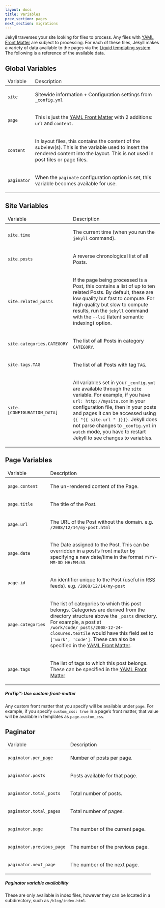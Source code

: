 ```yaml
---
layout: docs
title: Variables
prev_section: pages
next_section: migrations
---
```


Jekyll traverses your site looking for files to process. Any files with [YAML Front Matter](../frontmatter) are subject to processing. For each of these files, Jekyll makes a variety of data available to the pages via the [Liquid templating system](http://wiki.github.com/shopify/liquid/liquid-for-designers). The following is a reference of the available data.

## Global Variables

<div class="mobile-side-scroller">
<table>
  <thead>
    <tr>
      <td>Variable</td>
      <td>Description</td>
    </tr>
  </thead>
  <tbody>
    <tr>
      <td><p><code>site</code></p></td>
      <td><p>Sitewide information + Configuration settings from <code>_config.yml</code></p></td>
    </tr>
    <tr>
      <td><p><code>page</code></p></td>
      <td><p>This is just the <a href="../frontmatter">YAML Front Matter</a> with 2 additions: <code>url</code> and <code>content</code>.</p></td>
    </tr>
    <tr>
      <td><p><code>content</code></p></td>
      <td><p>In layout files, this contains the content of the subview(s). This is the variable used to insert the rendered content into the layout. This is not used in post files or page files.</p></td>
    </tr>
    <tr>
      <td><p><code>paginator</code></p></td>
      <td><p>When the <code>paginate</code> configuration option is set, this variable becomes available for use.</p></td>
    </tr>
  </tbody>
</table>
</div>

## Site Variables

<div class="mobile-side-scroller">
<table>
  <thead>
    <tr>
      <td>Variable</td>
      <td>Description</td>
    </tr>
  </thead>
  <tbody>
    <tr>
      <td><p><code>site.time</code></p></td>
      <td><p>The current time (when you run the <code>jekyll</code> command).</p></td>
    </tr>
    <tr>
      <td><p><code>site.posts</code></p></td>
      <td><p>A reverse chronological list of all Posts.</p></td>
    </tr>
    <tr>
      <td><p><code>site.related_posts</code></p></td>
      <td><p>If the page being processed is a Post, this contains a list of up to ten related Posts. By default, these are low quality but fast to compute. For high quality but slow to compute results, run the <code>jekyll</code> command with the <code>--lsi</code> (latent semantic indexing) option.</p></td>
    </tr>
    <tr>
      <td><p><code>site.categories.CATEGORY</code></p></td>
      <td><p>The list of all Posts in category <code>CATEGORY</code>.</p></td>
    </tr>
    <tr>
      <td><p><code>site.tags.TAG</code></p></td>
      <td><p>The list of all Posts with tag <code>TAG</code>.</p></td>
    </tr>
    <tr>
      <td><p><code>site.[CONFIGURATION_DATA]</code></p></td>
      <td><p>All variables set in your <code>_config.yml</code> are available through the <code>site</code> variable. For example, if you have <code>url: http://mysite.com</code> in your configuration file, then in your posts and pages it can be accessed using <code>{{ "{{ site.url " }}}}</code>. Jekyll does not parse changes to <code>_config.yml</code> in <code>watch</code> mode, you have to restart Jekyll to see changes to variables.</p></td>
    </tr>
  </tbody>
</table>
</div>

## Page Variables

<div class="mobile-side-scroller">
<table>
  <thead>
    <tr>
      <td>Variable</td>
      <td>Description</td>
    </tr>
  </thead>
  <tbody>
    <tr>
      <td><p><code>page.content</code></p></td>
      <td><p>The un-rendered content of the Page.</p></td>
    </tr>
    <tr>
      <td><p><code>page.title</code></p></td>
      <td><p>The title of the Post.</p></td>
    </tr>
    <tr>
      <td><p><code>page.url</code></p></td>
      <td><p>The URL of the Post without the domain. e.g. <code>/2008/12/14/my-post.html</code></p></td>
    </tr>
    <tr>
      <td><p><code>page.date</code></p></td>
      <td><p>The Date assigned to the Post. This can be overridden in a post’s front matter by specifying a new date/time in the format <code>YYYY-MM-DD HH:MM:SS</code></p></td>
    </tr>
    <tr>
      <td><p><code>page.id</code></p></td>
      <td><p>An identifier unique to the Post (useful in RSS feeds). e.g. <code>/2008/12/14/my-post</code></p></td>
    </tr>
    <tr>
      <td><p><code>page.categories</code></p></td>
      <td><p>The list of categories to which this post belongs. Categories are derived from the directory structure above the <code>_posts</code> directory. For example, a post at <code>/work/code/_posts/2008-12-24-closures.textile</code> would have this field set to <code>['work', 'code']</code>. These can also be specified in the <a href="../frontmatter">YAML Front Matter</a>.</p></td>
    </tr>
    <tr>
      <td><p><code>page.tags</code></p></td>
      <td><p>The list of tags to which this post belongs. These can be specified in the <a href="../frontmatter">YAML Front Matter</a></p></td>
    </tr>
  </tbody>
</table>
</div>

<div class="note">
  <h5>ProTip™: Use custom front-matter</h5>
  <p>Any custom front matter that you specify will be available under <code>page</code>. For example, if you specify <code>custom_css: true</code> in a page’s front matter, that value will be available in templates as <code>page.custom_css</code>.</p>
</div>

## Paginator

<div class="mobile-side-scroller">
<table>
  <thead>
    <tr>
      <td>Variable</td>
      <td>Description</td>
    </tr>
  </thead>
  <tbody>
    <tr>
      <td><p><code>paginator.per_page</code></p></td>
      <td><p>Number of posts per page.</p></td>
    </tr>
    <tr>
      <td><p><code>paginator.posts</code></p></td>
      <td><p>Posts available for that page.</p></td>
    </tr>
    <tr>
      <td><p><code>paginator.total_posts</code></p></td>
      <td><p>Total number of posts.</p></td>
    </tr>
    <tr>
      <td><p><code>paginator.total_pages</code></p></td>
      <td><p>Total number of pages.</p></td>
    </tr>
    <tr>
      <td><p><code>paginator.page</code></p></td>
      <td><p>The number of the current page.</p></td>
    </tr>
    <tr>
      <td><p><code>paginator.previous_page</code></p></td>
      <td><p>The number of the previous page.</p></td>
    </tr>
    <tr>
      <td><p><code>paginator.next_page</code></p></td>
      <td><p>The number of the next page.</p></td>
    </tr>
  </tbody>
</table>
</div>

<div class="note info">
  <h5>Paginator variable availability</h5>
  <p>These are only available in index files, however they can be located in a subdirectory, such as <code>/blog/index.html</code>.</p>
</div>
